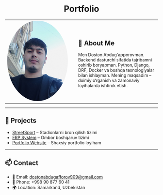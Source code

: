 <h1 align="center">Portfolio</h1>

<table>
  <tr>
    <td width="220">
      <img src="photo.jpg" alt="My Photo" width="200" style="border-radius: 50%;"/>
    </td>
    <td>
      <h2>👋 About Me</h2>
      <p>
        Men Doston Abdug'apporovman.  
        Backend dasturchi sifatida tajribamni oshirib boryapman.  
        Python, Django, DRF, Docker va boshqa texnologiyalar bilan ishlayman.  
        Mening maqsadim – doimiy o‘rganish va zamonaviy loyihalarda ishtirok etish.  
      </p>
    </td>
  </tr>
</table>

---

## 🚀 Projects
- [StreetSport](https://github.com/DostonAbdugafforov/streetsport) – Stadionlarni bron qilish tizimi  
- [ERP System](https://github.com/DostonAbdugafforov/erp-system) – Ombor boshqaruv tizimi  
- [Portfolio Website](https://github.com/DostonAbdugafforov/portfolio) – Shaxsiy portfolio loyiham  

---

## 📫 Contact
- 📧 Email: dostonabdugafforov909@gmail.com  
- 📱 Phone: +998 90 877 60 41  
- 🌍 Location: Samarkand, Uzbekistan  
